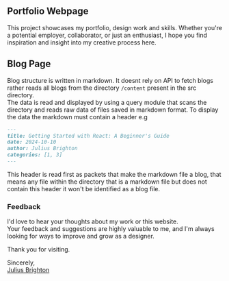 ## Portfolio Webpage

This project showcases my portfolio, design work and skills. Whether you're a potential employer, collaborator, or just an enthusiast, I hope you find inspiration and insight into my creative process here. 

## Blog Page

Blog structure is written in markdown. It doesnt rely on API to fetch blogs rather reads all blogs from the directory `/content` present in the src directory. <br/> 
The data is read and displayed by using a query module that scans the directory and reads raw data of files saved in markdown format. To display the data the markdown must contain a header e.g
```md
---
title: Getting Started with React: A Beginner's Guide
date: 2024-10-10
author: Julius Brighton
categories: [1, 3]
---
```
This header is read first as packets that make the markdown file a blog, that means any file within the directory that is a markdown file but does not contain this header it won't be identified as a blog file.


### Feedback

I'd love to hear your thoughts about my work or this website. <br/>
Your feedback and suggestions are highly valuable to me, and I'm always looking for ways to improve and grow as a designer.

Thank you for visiting.

[Julius Brighton]:https://brightons.site
Sincerely,<br/>
[Julius Brighton]
